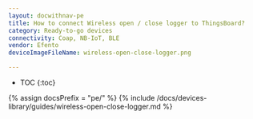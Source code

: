 ```yaml
---
layout: docwithnav-pe
title: How to connect Wireless open / close logger to ThingsBoard?
category: Ready-to-go devices
connectivity: Coap, NB-IoT, BLE
vendor: Efento
deviceImageFileName: wireless-open-close-logger.png

---
```


* TOC
{:toc}

{% assign docsPrefix = "pe/" %}
{% include /docs/devices-library/guides/wireless-open-close-logger.md %}
